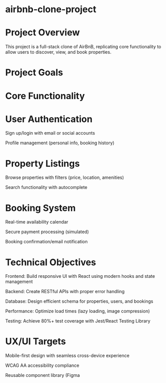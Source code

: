 # airbnb-clone-project

# **Project Overview**

This project is a full-stack clone of AirBnB, replicating core functionality to allow users to discover, view, and book properties.

# **Project Goals**

# **Core Functionality**

# **User Authentication**

Sign up/login with email or social accounts

Profile management (personal info, booking history)

# **Property Listings**

Browse properties with filters (price, location, amenities)

Search functionality with autocomplete

# **Booking System**

Real-time availability calendar

Secure payment processing (simulated)

Booking confirmation/email notification

# **Technical Objectives**

Frontend: Build responsive UI with React using modern hooks and state management

Backend: Create RESTful APIs with proper error handling

Database: Design efficient schema for properties, users, and bookings

Performance: Optimize load times (lazy loading, image compression)

Testing: Achieve 80%+ test coverage with Jest/React Testing Library

# **UX/UI Targets**

Mobile-first design with seamless cross-device experience

WCAG AA accessibility compliance

Reusable component library (Figma 
